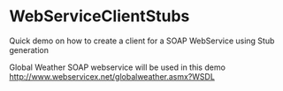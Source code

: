 # WebServiceClientStubs

Quick demo on how to create a client for a SOAP WebService using Stub generation


Global Weather SOAP webservice will be used in this demo
http://www.webservicex.net/globalweather.asmx?WSDL
